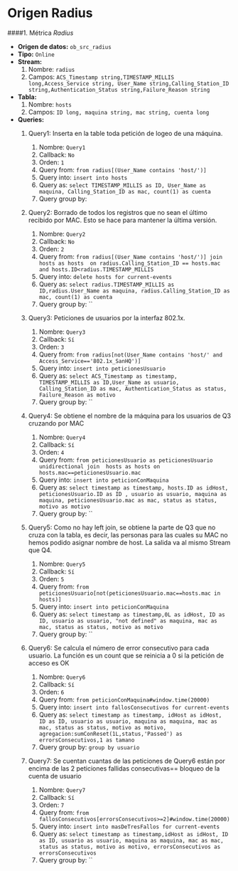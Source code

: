 # Origen Radius

####1. Métrica *Radius* 

- **Origen de datos:** `ob_src_radius`
- **Tipo:** `Online`
- **Stream:** 
	1. Nombre: `radius`
	2. Campos: `ACS_Timestamp string,TIMESTAMP_MILLIS long,Access_Service string, User_Name string,Calling_Station_ID string,Authentication_Status string,Failure_Reason string
`
- **Tabla:** 
	1. Nombre: `hosts`
	2. Campos: `ID long, maquina string, mac string, cuenta long
`	
- **Queries:** 
	1. Query1: Inserta en la table toda petición de logeo de una máquina.
		1. Nombre: `Query1`
		2. Callback: `No`
		3. Orden: `1`
		4. Query from: `from radius[(User_Name contains 'host/')]
`
		5. Query into: `insert into hosts
`
		6. Query as: `select TIMESTAMP_MILLIS as ID, User_Name as maquina, Calling_Station_ID as mac, count(1) as cuenta 
`
		7. Query group by: 

	2. Query2: Borrado de todos los registros que no sean el último recibido por MAC. Esto se hace para mantener la última versión.
		1. Nombre: `Query2`
		2. Callback: `No`
		3. Orden: `2`
		4. Query from: `from radius[(User_Name contains 'host/')]
join hosts as hosts 
on radius.Calling_Station_ID == hosts.mac and hosts.ID<radius.TIMESTAMP_MILLIS`
		5. Query into: `delete hosts for current-events`
		6. Query as: `select radius.TIMESTAMP_MILLIS as ID,radius.User_Name as maquina, radius.Calling_Station_ID as mac, count(1) as cuenta 
`
		7. Query group by: ``

	3. Query3: Peticiones de usuarios por la interfaz 802.1x.

		1. Nombre: `Query3`
		2. Callback: `Sí`
		3. Orden: `3`
		4. Query from: `from radius[not(User_Name contains 'host/' and Access_Service=='802.1x_SanHQ')] 
`
		5. Query into: `insert into peticionesUsuario
`
		6. Query as: `select ACS_Timestamp as timestamp, TIMESTAMP_MILLIS as ID,User_Name as usuario, Calling_Station_ID as mac, Authentication_Status as status, Failure_Reason as motivo
`
		7. Query group by: ``

	4. Query4: Se obtiene el nombre de la máquina para los usuarios de Q3 cruzando por MAC
		1. Nombre: `Query4`
		2. Callback: `Sí`
		3. Orden: `4`
		4. Query from: `from peticionesUsuario as peticionesUsuario unidirectional
join 
hosts as hosts
on hosts.mac==peticionesUsuario.mac`
		5. Query into: `insert into peticionConMaquina
`
		6. Query as: `select timestamp as timestamp, hosts.ID as idHost, peticionesUsuario.ID as ID , usuario as usuario, maquina as maquina, peticionesUsuario.mac as mac, status as status, motivo as motivo
`
		7. Query group by: ``

	5. Query5: Como no hay left join, se obtiene la parte de Q3 que no cruza con la tabla, es decir, las personas para las cuales su MAC no hemos podido asignar nombre de host. La salida va al mismo Stream que Q4.
		1. Nombre: `Query5`
		2. Callback: `Sí`
		3. Orden: `5`
		4. Query from: `from peticionesUsuario[not(peticionesUsuario.mac==hosts.mac in hosts)]  
`
		5. Query into: `insert into peticionConMaquina
`
		6. Query as: `select timestamp as timestamp,0L as idHost, ID as ID, usuario as usuario, "not defined" as maquina, mac as mac, status as status, motivo as motivo
`
		7. Query group by: ``

	6. Query6: Se calcula el número de error consecutivo para cada usuario. La función es un count que se reinicia a 0 si la petición de acceso es OK
		1. Nombre: `Query6`
		2. Callback: `Sí`
		3. Orden: `6`
		4. Query from: `from peticionConMaquina#window.time(20000) 
`
		5. Query into: `insert into fallosConsecutivos for current-events 
`
		6. Query as: `select timestamp as timestamp, idHost as idHost, ID as ID, usuario as usuario, maquina as maquina, mac as mac, status as status, motivo as motivo, agregacion:sumConReset(1L,status,'Passed') as errorsConsecutivos,1 as tamano 
`
		7. Query group by: `group by usuario`

	7. Query7: Se cuentan cuantas de las peticiones de Query6 están por encima de las 2 peticiones fallidas consecutivas== bloqueo de la cuenta de usuario
		1. Nombre: `Query7`
		2. Callback: `Sí`
		3. Orden: `7`
		4. Query from: `from fallosConsecutivos[errorsConsecutivos>=2]#window.time(20000) 
`
		5. Query into: `insert into masDeTresFallos for current-events 
`
		6. Query as: `select timestamp as timestamp,idHost as idHost, ID as ID, usuario as usuario, maquina as maquina, mac as mac, status as status, motivo as motivo, errorsConsecutivos as errorsConsecutivos
`
		7. Query group by: ``
		
